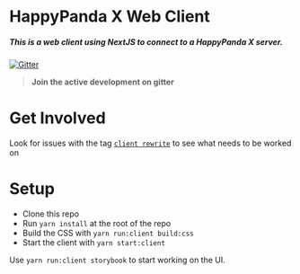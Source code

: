 # HappyPanda X Web Client

##### This is a web client using NextJS to connect to a HappyPanda X server.

[![Gitter](https://badges.gitter.im/Join%20Chat.svg)](https://gitter.im/Pewpews/happypandax?utm_source=badge&utm_medium=badge&utm_campaign=pr-badge&utm_content=badge)

> **Join the active development on gitter**

# Get Involved

Look for issues with the tag [`client rewrite`](https://github.com/happypandax/happypandax/issues) to see what needs to be worked on

# Setup

- Clone this repo
- Run `yarn install` at the root of the repo
- Build the CSS with `yarn run:client build:css`
- Start the client with `yarn start:client`

Use `yarn run:client storybook` to start working on the UI.